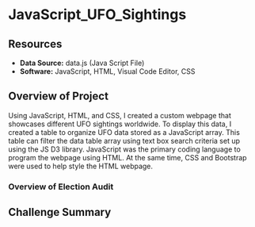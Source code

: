 # JavaScript_UFO_Sightings
## Resources

- **Data Source:** data.js (Java Script File)
- **Software:** JavaScript, HTML,  Visual Code Editor, CSS

## Overview of Project

Using JavaScript, HTML, and CSS, I created a custom webpage that showcases different UFO sightings worldwide. To display this data, I created a table to organize UFO data stored as a JavaScript array. This table can filter the data table array using text box search criteria set up using the JS D3 library. JavaScript was the primary coding language to program the webpage using HTML. At the same time, CSS and Bootstrap were used to help style the HTML webpage.

### Overview of Election Audit

## Challenge Summary

